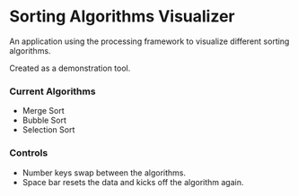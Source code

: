 # Sorting Algorithms Visualizer
An application using the processing framework to visualize different sorting algorithms.

Created as a demonstration tool.

### Current Algorithms
* Merge Sort
* Bubble Sort
* Selection Sort

### Controls
* Number keys swap between the algorithms.
* Space bar resets the data and kicks off the algorithm again.